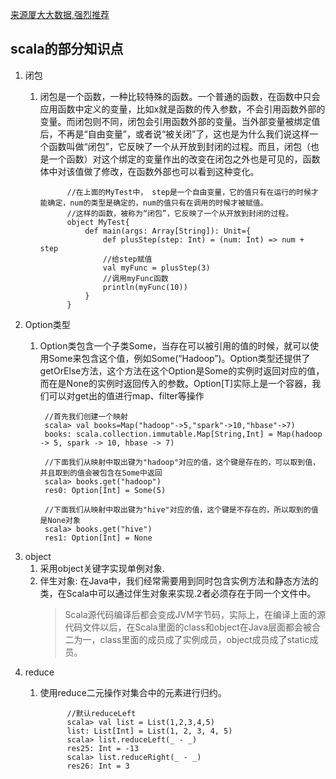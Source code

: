 [来源厦大大数据,强烈推荐](http://dblab.xmu.edu.cn/blog/)
## scala的部分知识点
1. 闭包
   1. 闭包是一个函数，一种比较特殊的函数。一个普通的函数，在函数中只会应用函数中定义的变量，比如x就是函数的传入参数，不会引用函数外部的变量。而闭包则不同，闭包会引用函数外部的变量。当外部变量被绑定值后，不再是“自由变量”，或者说“被关闭”了，这也是为什么我们说这样一个函数叫做“闭包”，它反映了一个从开放到封闭的过程。而且，闭包（也是一个函数）对这个绑定的变量作出的改变在闭包之外也是可见的，函数体中对该值做了修改，在函数外部也可以看到这种变化。

                //在上面的MyTest中， step是一个自由变量，它的值只有在运行的时候才能确定，num的类型是确定的，num的值只有在调用的时候才被赋值。
                //这样的函数，被称为“闭包”，它反映了一个从开放到封闭的过程。
                object MyTest{
                    def main(args: Array[String]): Unit={    
                        def plusStep(step: Int) = (num: Int) => num + step
                        //给step赋值
                        val myFunc = plusStep(3)
                        //调用myFunc函数
                        println(myFunc(10))     
                    }
                }
        
2. Option类型
   1. Option类包含一个子类Some，当存在可以被引用的值的时候，就可以使用Some来包含这个值，例如Some(“Hadoop”)。Option类型还提供了getOrElse方法，这个方法在这个Option是Some的实例时返回对应的值，而在是None的实例时返回传入的参数。Option[T]实际上是一个容器，我们可以对get出的值进行map、filter等操作

           //首先我们创建一个映射
           scala> val books=Map("hadoop"->5,"spark"->10,"hbase"->7)
           books: scala.collection.immutable.Map[String,Int] = Map(hadoop -> 5, spark -> 10, hbase -> 7)

           //下面我们从映射中取出键为"hadoop"对应的值，这个键是存在的，可以取到值，并且取到的值会被包含在Some中返回
           scala> books.get("hadoop")
           res0: Option[Int] = Some(5)

           //下面我们从映射中取出键为"hive"对应的值，这个键是不存在的，所以取到的值是None对象
           scala> books.get("hive")
           res1: Option[Int] = None
3. object
   1. 采用object关键字实现单例对象.
   2. 伴生对象: 在Java中，我们经常需要用到同时包含实例方法和静态方法的类，在Scala中可以通过伴生对象来实现.2者必须存在于同一个文件中。
      > Scala源代码编译后都会变成JVM字节码，实际上，在编译上面的源代码文件以后，在Scala里面的class和object在Java层面都会被合二为一，class里面的成员成了实例成员，object成员成了static成员。
4. reduce
   1. 使用reduce二元操作对集合中的元素进行归约。
                
                //默认reduceLeft
                scala> val list = List(1,2,3,4,5)
                list: List[Int] = List(1, 2, 3, 4, 5)
                scala> list.reduceLeft(_ - _)
                res25: Int = -13
                scala> list.reduceRight(_ - _)
                res26: Int = 3
